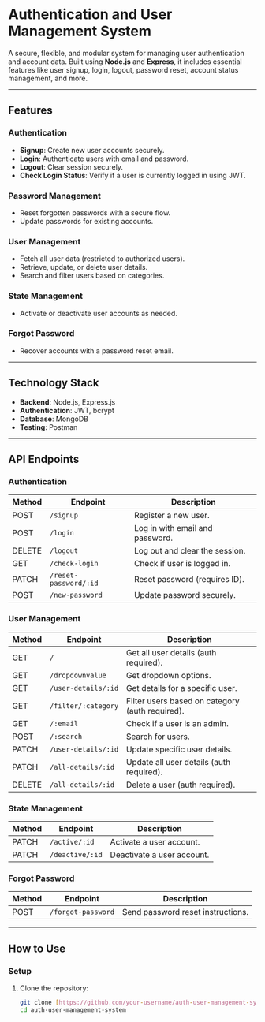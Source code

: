# **Authentication and User Management System**

A secure, flexible, and modular system for managing user authentication and account data. Built using **Node.js** and **Express**, it includes essential features like user signup, login, logout, password reset, account status management, and more.

---

## **Features**

### **Authentication**
- **Signup**: Create new user accounts securely.
- **Login**: Authenticate users with email and password.
- **Logout**: Clear session securely.
- **Check Login Status**: Verify if a user is currently logged in using JWT.

### **Password Management**
- Reset forgotten passwords with a secure flow.
- Update passwords for existing accounts.

### **User Management**
- Fetch all user data (restricted to authorized users).
- Retrieve, update, or delete user details.
- Search and filter users based on categories.

### **State Management**
- Activate or deactivate user accounts as needed.

### **Forgot Password**
- Recover accounts with a password reset email.

---

## **Technology Stack**
- **Backend**: Node.js, Express.js
- **Authentication**: JWT, bcrypt
- **Database**: MongoDB
- **Testing**: Postman

---

## **API Endpoints**

### **Authentication**
| Method | Endpoint               | Description                    |
|--------|------------------------|--------------------------------|
| POST   | `/signup`              | Register a new user.           |
| POST   | `/login`               | Log in with email and password.|
| DELETE | `/logout`              | Log out and clear the session. |
| GET    | `/check-login`         | Check if user is logged in.    |
| PATCH  | `/reset-password/:id`  | Reset password (requires ID).  |
| POST   | `/new-password`        | Update password securely.      |

### **User Management**
| Method | Endpoint                 | Description                          |
|--------|--------------------------|--------------------------------------|
| GET    | `/`                      | Get all user details (auth required).|
| GET    | `/dropdownvalue`         | Get dropdown options.               |
| GET    | `/user-details/:id`      | Get details for a specific user.    |
| GET    | `/filter/:category`      | Filter users based on category (auth required). |
| GET    | `/:email`                | Check if a user is an admin.        |
| POST   | `/:search`               | Search for users.                   |
| PATCH  | `/user-details/:id`      | Update specific user details.       |
| PATCH  | `/all-details/:id`       | Update all user details (auth required). |
| DELETE | `/all-details/:id`       | Delete a user (auth required).      |

### **State Management**
| Method | Endpoint                 | Description                          |
|--------|--------------------------|--------------------------------------|
| PATCH  | `/active/:id`            | Activate a user account.            |
| PATCH  | `/deactive/:id`          | Deactivate a user account.          |

### **Forgot Password**
| Method | Endpoint             | Description                           |
|--------|----------------------|---------------------------------------|
| POST   | `/forgot-password`    | Send password reset instructions.    |

---

## **How to Use**

### **Setup**

1. Clone the repository:

   ```bash
   git clone [https://github.com/your-username/auth-user-management-system.git](https://github.com/Nitish0777/assignment_vrv_backend.git)
   cd auth-user-management-system
